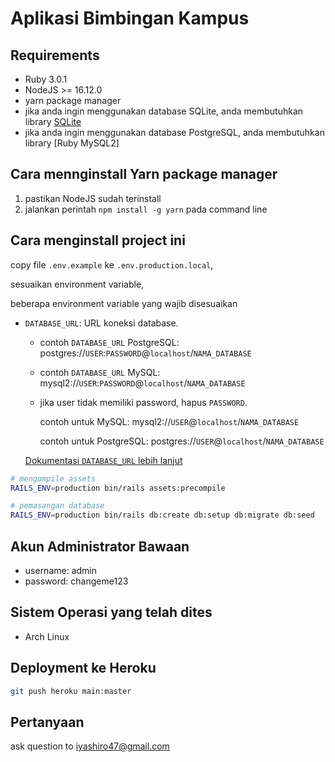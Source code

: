 # Aplikasi Bimbingan Kampus

## Requirements

- Ruby 3.0.1
- NodeJS >= 16.12.0
- yarn package manager 
- jika anda ingin menggunakan database SQLite, anda membutuhkan library [SQLite](https://www.sqlite.org) 
- jika anda ingin menggunakan database PostgreSQL, anda membutuhkan library [Ruby MySQL2]

## Cara mennginstall Yarn package manager

1. pastikan NodeJS sudah terinstall
2. jalankan perintah `npm install -g yarn` pada command line


## Cara menginstall project ini

copy file `.env.example` ke `.env.production.local`,

sesuaikan environment variable,

beberapa environment variable yang wajib disesuaikan

- `DATABASE_URL`: URL koneksi database.

  - contoh `DATABASE_URL` PostgreSQL: postgres://`USER`:`PASSWORD`@`localhost`/`NAMA_DATABASE`

  - contoh `DATABASE_URL` MySQL: mysql2://`USER`:`PASSWORD`@`localhost`/`NAMA_DATABASE`

  - jika user tidak memiliki password, hapus `PASSWORD`.
    
    contoh untuk MySQL: mysql2://`USER`@`localhost`/`NAMA_DATABASE`

    contoh untuk PostgreSQL: postgres://`USER`@`localhost`/`NAMA_DATABASE`

   [Dokumentasi `DATABASE_URL` lebih lanjut](https://blog.arkency.com/database-url-examples-for-rails-db-connection-strings/)

```bash
# mengompile assets
RAILS_ENV=production bin/rails assets:precompile

# pemasangan database
RAILS_ENV=production bin/rails db:create db:setup db:migrate db:seed
```

## Akun Administrator Bawaan

- username: admin
- password: changeme123

## Sistem Operasi yang telah dites

- Arch Linux

## Deployment ke Heroku

```bash
git push heroku main:master
```

## Pertanyaan

ask question to [iyashiro47@gmail.com](mailto:iyashiro47@gmail.com)
